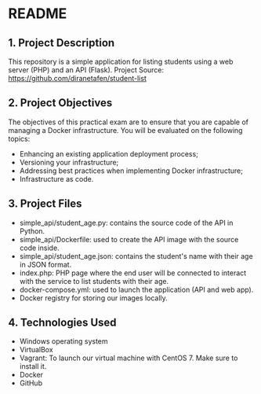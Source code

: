 # README

## 1. Project Description
This repository is a simple application for listing students using a web server (PHP) and an API (Flask).
Project Source: https://github.com/diranetafen/student-list

## 2. Project Objectives
The objectives of this practical exam are to ensure that you are capable of managing a Docker infrastructure. You will be evaluated on the following topics:
- Enhancing an existing application deployment process;
- Versioning your infrastructure;
- Addressing best practices when implementing Docker infrastructure;
- Infrastructure as code.

## 3. Project Files
- simple_api/student_age.py: contains the source code of the API in Python.
- simple_api/Dockerfile: used to create the API image with the source code inside.
- simple_api/student_age.json: contains the student's name with their age in JSON format.
- index.php: PHP page where the end user will be connected to interact with the service to list students with their age.
- docker-compose.yml: used to launch the application (API and web app).
- Docker registry for storing our images locally.

## 4. Technologies Used

- Windows operating system
- VirtualBox
- Vagrant: To launch our virtual machine with CentOS 7. Make sure to install it.
- Docker
- GitHub